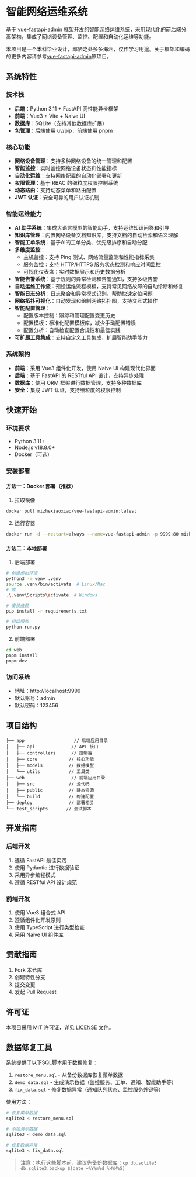 # 智能网络运维系统

基于 [vue-fastapi-admin](http://vue-fastapi-admin.com) 框架开发的智能网络运维系统，采用现代化的前后端分离架构，集成了网络设备管理、监控、配置和自动化运维等功能。

本项目是一个本科毕业设计，鄙陋之处多多海涵，仅作学习用途。关于框架和编码的更多内容请参考[vue-fastapi-admin](http://vue-fastapi-admin.com)原项目。

## 系统特性

### 技术栈
- **后端**：Python 3.11 + FastAPI 高性能异步框架
- **前端**：Vue3 + Vite + Naive UI
- **数据库**：SQLite（支持其他数据库扩展）
- **包管理**：后端使用 uv/pip，前端使用 pnpm

### 核心功能
- **网络设备管理**：支持多种网络设备的统一管理和配置
- **智能监控**：实时监控网络设备状态和性能指标
- **自动化运维**：支持网络配置的自动化部署和更新
- **权限管理**：基于 RBAC 的细粒度权限控制系统
- **动态路由**：支持动态菜单和路由配置
- **JWT 认证**：安全可靠的用户认证机制

### 智能运维能力
- **AI 助手系统**：集成大语言模型的智能助手，支持运维知识问答和引导
- **知识库管理**：内置网络设备文档知识库，支持文档的自动检索和语义理解
- **智能工单系统**：基于AI的工单分类、优先级排序和自动分配
- **多维度监控**：
  - 主机监控：支持 Ping 测试、网络流量监测和性能指标采集
  - 服务监控：支持 HTTP/HTTPS 服务状态检测和响应时间监控
  - 可视化仪表盘：实时数据展示和历史数据分析
- **智能告警系统**：基于规则的异常检测和告警通知，支持多级告警
- **自动运维工作流**：预设运维流程模板，支持常见网络故障的自动诊断和修复
- **智能日志分析**：日志聚合和异常模式识别，帮助快速定位问题
- **网络拓扑可视化**：自动发现和绘制网络拓扑图，支持交互式操作
- **智能配置管理**：
  - 配置版本控制：跟踪和管理配置变更历史
  - 配置模板：标准化配置模板库，减少手动配置错误
  - 配置分析：自动检查配置合规性和最佳实践
- **可扩展工具集成**：支持自定义工具集成，扩展智能助手能力

### 系统架构
- **前端**：采用 Vue3 组件化开发，使用 Naive UI 构建现代化界面
- **后端**：基于 FastAPI 的 RESTful API 设计，支持异步处理
- **数据库**：使用 ORM 框架进行数据管理，支持多种数据库
- **安全**：集成 JWT 认证，支持细粒度的权限控制

## 快速开始

### 环境要求
- Python 3.11+
- Node.js v18.8.0+
- Docker（可选）

### 安装部署

#### 方法一：Docker 部署（推荐）

1. 拉取镜像
```sh
docker pull mizhexiaoxiao/vue-fastapi-admin:latest 
```

2. 运行容器
```sh
docker run -d --restart=always --name=vue-fastapi-admin -p 9999:80 mizhexiaoxiao/vue-fastapi-admin
```

#### 方法二：本地部署

1. 后端部署
```sh
# 创建虚拟环境
python3 -m venv .venv
source .venv/bin/activate  # Linux/Mac
# 或
.\.venv\Scripts\activate  # Windows

# 安装依赖
pip install -r requirements.txt

# 启动服务
python run.py
```

2. 前端部署
```sh
cd web
pnpm install
pnpm dev
```

### 访问系统
- 地址：http://localhost:9999
- 默认账号：admin
- 默认密码：123456

## 项目结构

```
├── app                   // 后端应用目录
│   ├── api              // API 接口
│   ├── controllers      // 控制器
│   ├── core            // 核心功能
│   ├── models          // 数据模型
│   └── utils           // 工具类
├── web                  // 前端应用目录
│   ├── src             // 源代码
│   ├── public          // 静态资源
│   └── build           // 构建配置
├── deploy              // 部署相关
└── test_scripts       // 测试脚本
```

## 开发指南

### 后端开发
1. 遵循 FastAPI 最佳实践
2. 使用 Pydantic 进行数据验证
3. 采用异步编程模式
4. 遵循 RESTful API 设计规范

### 前端开发
1. 使用 Vue3 组合式 API
2. 遵循组件化开发原则
3. 使用 TypeScript 进行类型检查
4. 采用 Naive UI 组件库

## 贡献指南
1. Fork 本仓库
2. 创建特性分支
3. 提交变更
4. 发起 Pull Request

## 许可证
本项目采用 MIT 许可证，详见 [LICENSE](LICENSE) 文件。

## 数据修复工具

系统提供了以下SQL脚本用于数据修复：

1. `restore_menu.sql` - 从备份数据库恢复菜单数据
2. `demo_data.sql` - 生成演示数据（监控服务、工单、通知、智能助手等）
3. `fix_data.sql` - 修复数据异常（通知队列状态、监控服务外键等）

使用方法：

```bash
# 恢复菜单数据
sqlite3 < restore_menu.sql

# 添加演示数据
sqlite3 < demo_data.sql

# 修复数据异常
sqlite3 < fix_data.sql
```

> 注意：执行这些脚本前，建议先备份数据库：`cp db.sqlite3 db.sqlite3.backup_$(date +%Y%m%d_%H%M%S)`


